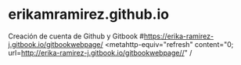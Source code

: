# erikamramirez.github.io
Creación de cuenta de Github y Gitbook
#https://erika-ramirez-j.gitbook.io/gitbookwebpage/
<metahttp-equiv="refresh" content="0; url=http://erika-ramirez-j.gitbook.io/gitbookwebpage//" /





